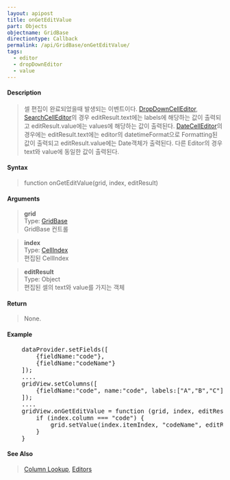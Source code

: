 ```yaml
---
layout: apipost
title: onGetEditValue
part: Objects
objectname: GridBase
directiontype: Callback
permalink: /api/GridBase/onGetEditValue/
tags:
  - editor
  - dropDownEditor
  - value
---
```



#### Description

> 셀 편집이 완료되었을때 발생되는 이벤트이다.
> [DropDownCellEditor](/api/types/DropDownCellEditor/), [SearchCellEditor](/api/types/SearchCellEditor/)의 경우 editResult.text에는 labels에 해당하는 값이 출력되고 editResult.value에는 values에 해당하는 값이 출력된다.
> [DateCellEditor](/api/types/DateCellEditor/)의 경우에는 editResult.text에는 editor의 datetimeFormat으로 Formatting된 값이 출력되고 editResult.value에는 Date객체가 출력된다.
> 다른 Editor의 경우 text와 value에 동일한 값이 출력된다.

#### Syntax

> function onGetEditValue(grid, index, editResult)  

#### Arguments  

> **grid**  
> Type: [GridBase](/api/GridBase/)  
> GridBase 컨트롤  

> **index**  
> Type:  [CellIndex](/api/types/CellIndex/)  
> 편집된 CellIndex  

> **editResult**  
> Type:  Object  
> 편집된 셀의 text와 value를 가지는 객체

#### Return  

> None.

#### Example

<pre class="prettyprint">
    dataProvider.setFields([
        {fieldName:"code"},
        {fieldName:"codeName"}
    ]);
    ....
    gridView.setColumns([
        {fieldName:"code", name:"code", labels:["A","B","C"], values[1,2,3], lookupDisplay:true, labelField:"codeName", editor:{type:"dropDown"}}
    ]);
    ....
	gridView.onGetEditValue = function (grid, index, editResult) {
	    if (index.column === "code") {
	        grid.setValue(index.itemIndex, "codeName", editResult.text)
	    }
	} 
</pre>

#### See Also
> [Column Lookup](http://demo.realgrid.com/Demo/ColumnLookup), [Editors](http://demo.realgrid.com/Demo/Editors)